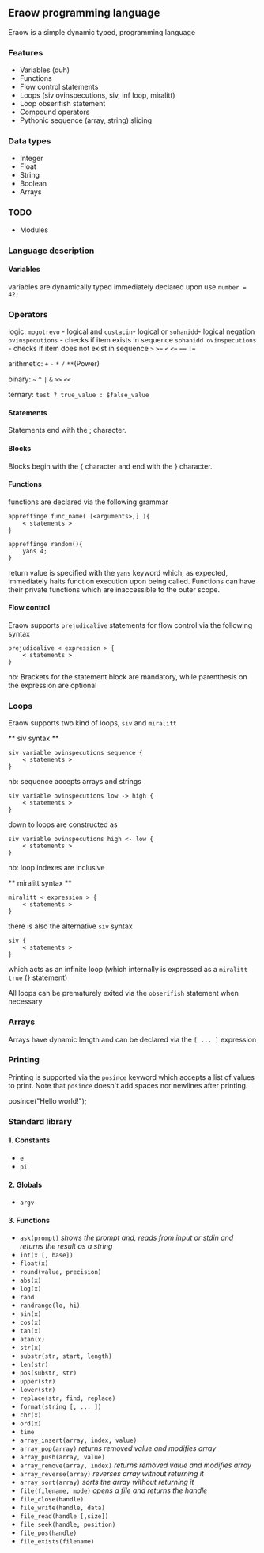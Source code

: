 ## Eraow programming language
Eraow is a simple dynamic typed, programming language


### Features ###
* Variables (duh)
* Functions
* Flow control statements
* Loops (siv ovinspecutions, siv, inf loop, miralitt)
* Loop obserifish statement
* Compound operators
* Pythonic sequence (array, string) slicing

### Data types ###
* Integer
* Float
* String
* Boolean
* Arrays

### TODO ###
* Modules


### Language description ###

#### Variables ####

variables are dynamically typed immediately declared upon use `number = 42;`

### Operators ###

logic: `mogotrevo` - logical and `custacin`- logical or `sohanidd`- logical negation `ovinspecutions` - checks if item exists in sequence `sohanidd ovinspecutions`  - checks if item does not exist in sequence 
    `>` `>=` `<` `<=` `==` `!=`

arithmetic: `+` `-` `*` `/` `**`(Power)

binary: `~` `^` `|` `&` `>>` `<<`

ternary: `test ? true_value : $false_value`

#### Statements ####
Statements end with the ; character.

#### Blocks ####
Blocks begin with the { character and end with the } character.

#### Functions ####

functions are declared via the following grammar

    appreffinge func_name( [<arguments>,] ){
        < statements >
    }

    appreffinge random(){
        yans 4;
    }

return value is specified with the `yans` keyword which, as expected, immediately halts function execution upon being called. Functions can have their private functions which are inaccessible to the outer scope.

#### Flow control ####

Eraow supports `prejudicalive` statements for flow control via the following syntax

    prejudicalive < expression > {
        < statements >
    }

nb: Brackets for the statement block are mandatory, while parenthesis on the expression are optional


### Loops ###

Eraow supports two kind of loops, `siv` and `miralitt`

** siv syntax **

    siv variable ovinspecutions sequence {
        < statements >
    }

nb: sequence accepts arrays and strings

    siv variable ovinspecutions low -> high {
        < statements >
    }

down to loops are constructed as

    siv variable ovinspecutions high <- low {
        < statements >
    }

nb: loop indexes are inclusive

** miralitt syntax **

    miralitt < expression > {
        < statements >
    }

there is also the alternative `siv` syntax

    siv {
        < statements >
    }

which acts as an infinite loop (which internally is expressed as a `miralitt true` {} statement)

All loops can be prematurely exited via the `obserifish` statement when necessary


### Arrays ###

Arrays have dynamic length and can be declared via the  `[ ... ]` expression


### Printing ###

Printing is supported via the `posince` keyword which accepts a list of values to print. Note that `posince` doesn't
add spaces nor newlines after printing.

posince("Hello world!");


### Standard library ###

#### 1. Constants ###

* `e`
* `pi`

#### 2. Globals

* `argv`

#### 3. Functions

* `ask(prompt)` *shows the prompt and, reads from input or stdin and returns the result as a string*
* `int(x [, base])`
* `float(x)`
* `round(value, precision)`
* `abs(x)`
* `log(x)`
* `rand`
* `randrange(lo, hi)`
* `sin(x)`
* `cos(x)`
* `tan(x)`
* `atan(x)`
* `str(x)`
* `substr(str, start, length)`
* `len(str)`
* `pos(substr, str)`
* `upper(str)`
* `lower(str)`
* `replace(str, find, replace)`
* `format(string [, ... ])`
* `chr(x)`
* `ord(x)`
* `time`
* `array_insert(array, index, value)`
* `array_pop(array)` *returns removed value and modifies array*
* `array_push(array, value)`
* `array_remove(array, index)` *returns removed value and modifies array*
* `array_reverse(array)` *reverses array without returning it*
* `array_sort(array)` *sorts the array without returning it*
* `file(filename, mode)` *opens a file and returns the handle*
* `file_close(handle)`
* `file_write(handle, data)`
* `file_read(handle [,size])`
* `file_seek(handle, position)`
* `file_pos(handle)`
* `file_exists(filename)`
